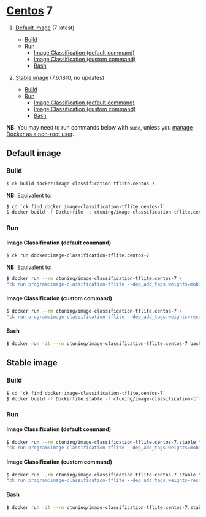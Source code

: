 # [Centos](https://hub.docker.com/_/centos/) 7

1. [Default image](#image_default) (7 latest)
    - [Build](#image_default_build)
    - [Run](#image_default_run)
        - [Image Classification (default command)](#image_default_run_default)
        - [Image Classification (custom command)](#image_default_run_custom)
        - [Bash](#image_default_run_bash)

1. [Stable image](#image_stable) (7.6.1810, no updates)
    - [Build](#image_stable_build)
    - [Run](#image_stable_run)
        - [Image Classification (default command)](#image_stable_run_default)
        - [Image Classification (custom command)](#image_stable_run_custom)
        - [Bash](#image_stable_run_bash)

**NB:** You may need to run commands below with `sudo`, unless you
[manage Docker as a non-root user](https://docs.docker.com/install/linux/linux-postinstall/#manage-docker-as-a-non-root-user).

<a name="image_default"></a>
## Default image

<a name="image_default_build"></a>
### Build
```bash
$ ck build docker:image-classification-tflite.centos-7
```
**NB:** Equivalent to:
```bash
$ cd `ck find docker:image-classification-tflite.centos-7`
$ docker build -f Dockerfile -t ctuning/image-classification-tflite.centos-7 .
```

<a name="image_default_run"></a>
### Run

<a name="image_default_run_default"></a>
#### Image Classification (default command)
```bash
$ ck run docker:image-classification-tflite.centos-7
```
**NB:** Equivalent to:
```bash
$ docker run --rm ctuning/image-classification-tflite.centos-7 \
"ck run program:image-classification-tflite --dep_add_tags.weights=mobilenet,non-quantized"
```

<a name="image_default_run_custom"></a>
#### Image Classification (custom command)
```bash
$ docker run --rm ctuning/image-classification-tflite.centos-7 \
"ck run program:image-classification-tflite --dep_add_tags.weights=resnet,no-argmax --env.CK_BATCH_COUNT=10"
```

<a name="image_default_run_bash"></a>
#### Bash
```bash
$ docker run -it --rm ctuning/image-classification-tflite.centos-7 bash
```


<a name="image_stable"></a>
## Stable image

<a name="image_stable_build"></a>
### Build
```bash
$ cd `ck find docker:image-classification-tflite.centos-7`
$ docker build -f Dockerfile.stable -t ctuning/image-classification-tflite.centos-7.stable .
```

<a name="image_stable_run"></a>
### Run

<a name="image_stable_run_default"></a>
#### Image Classification (default command)
```bash
$ docker run --rm ctuning/image-classification-tflite.centos-7.stable \
"ck run program:image-classification-tflite --dep_add_tags.weights=mobilenet,non-quantized"
```

<a name="image_stable_run_custom"></a>
#### Image Classification (custom command)
```bash
$ docker run --rm ctuning/image-classification-tflite.centos-7.stable \
"ck run program:image-classification-tflite --dep_add_tags.weights=resnet,no-argmax --env.CK_BATCH_COUNT=10"
```

<a name="image_stable_run_bash"></a>
#### Bash
```bash
$ docker run -it --rm ctuning/image-classification-tflite.centos-7.stable bash
```
